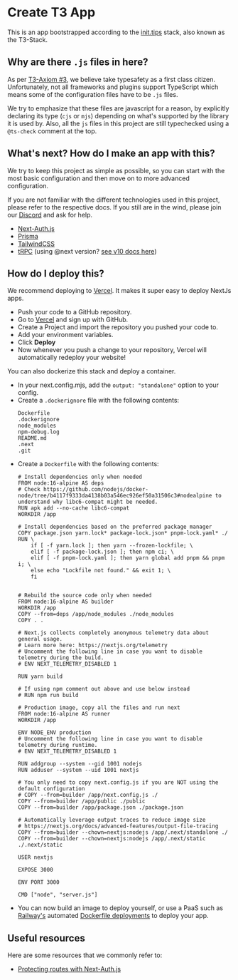 # Create T3 App

This is an app bootstrapped according to the [init.tips](https://init.tips) stack, also known as the T3-Stack.

## Why are there `.js` files in here?

As per [T3-Axiom #3](https://github.com/t3-oss/create-t3-app/tree/next#3-typesafety-isnt-optional), we believe take typesafety as a first class citizen. Unfortunately, not all frameworks and plugins support TypeScript which means some of the configuration files have to be `.js` files.

We try to emphasize that these files are javascript for a reason, by explicitly declaring its type (`cjs` or `mjs`) depending on what's supported by the library it is used by. Also, all the `js` files in this project are still typechecked using a `@ts-check` comment at the top.

## What's next? How do I make an app with this?

We try to keep this project as simple as possible, so you can start with the most basic configuration and then move on to more advanced configuration.

If you are not familiar with the different technologies used in this project, please refer to the respective docs. If you still are in the wind, please join our [Discord](https://t3.gg/discord) and ask for help.

- [Next-Auth.js](https://next-auth.js.org)
- [Prisma](https://prisma.io)
- [TailwindCSS](https://tailwindcss.com)
- [tRPC](https://trpc.io) (using @next version? [see v10 docs here](https://alpha.trpc.io))

## How do I deploy this?

We recommend deploying to [Vercel](https://vercel.com/?utm_source=t3-oss&utm_campaign=oss). It makes it super easy to deploy NextJs apps.

- Push your code to a GitHub repository.
- Go to [Vercel](https://vercel.com/?utm_source=t3-oss&utm_campaign=oss) and sign up with GitHub.
- Create a Project and import the repository you pushed your code to.
- Add your environment variables.
- Click **Deploy**
- Now whenever you push a change to your repository, Vercel will automatically redeploy your website!

You can also dockerize this stack and deploy a container. 

- In your next.config.mjs, add the `output: "standalone"` option to your config.
- Create a `.dockerignore` file with the following contents:
  ```
  Dockerfile
  .dockerignore
  node_modules
  npm-debug.log
  README.md
  .next
  .git
  ```
- Create a `Dockerfile` with the following contents:
  ```
  # Install dependencies only when needed
  FROM node:16-alpine AS deps
  # Check https://github.com/nodejs/docker-node/tree/b4117f9333da4138b03a546ec926ef50a31506c3#nodealpine to understand why libc6-compat might be needed.
  RUN apk add --no-cache libc6-compat
  WORKDIR /app

  # Install dependencies based on the preferred package manager
  COPY package.json yarn.lock* package-lock.json* pnpm-lock.yaml* ./
  RUN \
      if [ -f yarn.lock ]; then yarn --frozen-lockfile; \
      elif [ -f package-lock.json ]; then npm ci; \
      elif [ -f pnpm-lock.yaml ]; then yarn global add pnpm && pnpm i; \
      else echo "Lockfile not found." && exit 1; \
      fi


  # Rebuild the source code only when needed
  FROM node:16-alpine AS builder
  WORKDIR /app
  COPY --from=deps /app/node_modules ./node_modules
  COPY . .

  # Next.js collects completely anonymous telemetry data about general usage.
  # Learn more here: https://nextjs.org/telemetry
  # Uncomment the following line in case you want to disable telemetry during the build.
  # ENV NEXT_TELEMETRY_DISABLED 1

  RUN yarn build

  # If using npm comment out above and use below instead
  # RUN npm run build

  # Production image, copy all the files and run next
  FROM node:16-alpine AS runner
  WORKDIR /app

  ENV NODE_ENV production
  # Uncomment the following line in case you want to disable telemetry during runtime.
  # ENV NEXT_TELEMETRY_DISABLED 1

  RUN addgroup --system --gid 1001 nodejs
  RUN adduser --system --uid 1001 nextjs

  # You only need to copy next.config.js if you are NOT using the default configuration
  # COPY --from=builder /app/next.config.js ./
  COPY --from=builder /app/public ./public
  COPY --from=builder /app/package.json ./package.json

  # Automatically leverage output traces to reduce image size 
  # https://nextjs.org/docs/advanced-features/output-file-tracing
  COPY --from=builder --chown=nextjs:nodejs /app/.next/standalone ./
  COPY --from=builder --chown=nextjs:nodejs /app/.next/static ./.next/static

  USER nextjs

  EXPOSE 3000

  ENV PORT 3000

  CMD ["node", "server.js"]
  ```
- You can now build an image to deploy yourself, or use a PaaS such as [Railway's](https://railway.app) automated [Dockerfile deployments](https://docs.railway.app/deploy/dockerfiles) to deploy your app.

## Useful resources

Here are some resources that we commonly refer to:

- [Protecting routes with Next-Auth.js](https://next-auth.js.org/configuration/nextjs#unstable_getserversession)
